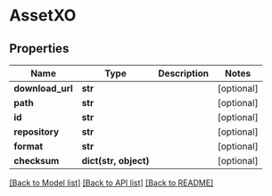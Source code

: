 # AssetXO

## Properties
Name | Type | Description | Notes
------------ | ------------- | ------------- | -------------
**download_url** | **str** |  | [optional] 
**path** | **str** |  | [optional] 
**id** | **str** |  | [optional] 
**repository** | **str** |  | [optional] 
**format** | **str** |  | [optional] 
**checksum** | **dict(str, object)** |  | [optional] 

[[Back to Model list]](../README.md#documentation-for-models) [[Back to API list]](../README.md#documentation-for-api-endpoints) [[Back to README]](../README.md)


